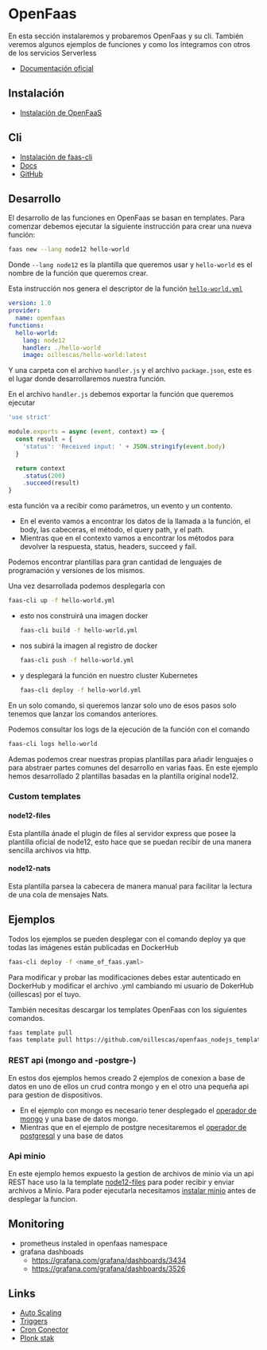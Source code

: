 # OpenFaas

En esta sección instalaremos y probaremos OpenFaas y su cli. También veremos algunos ejemplos de funciones y como los integramos con otros de los servicios Serverless

- [Documentación oficial](https://www.openfaas.com/)

## Instalación
- [Instalación de OpenFaaS](install.md)

## Cli
- [Instalación de faas-cli](https://docs.openfaas.com/cli/install/)
- [Docs](https://blog.alexellis.io/quickstart-openfaas-cli/)
- [GitHub](https://github.com/openfaas/faas-cli)

## Desarrollo

El desarrollo de las funciones en OpenFaas se basan en templates. Para comenzar debemos ejecutar la siguiente instrucción para crear una nueva función:
```bash
faas new --lang node12 hello-world
```
Donde `--lang node12` es la plantilla que queremos usar y `hello-world` es el nombre de la función que queremos crear.

Esta instrucción nos genera el descriptor de la función [`hello-world.yml`](examples/hello-world.yml) 

```yml
version: 1.0
provider:
  name: openfaas
functions:
  hello-world:
    lang: node12
    handler: ./hello-world
    image: oillescas/hello-world:latest
```

Y una carpeta con el archivo `handler.js` y el archivo `package.json`, este es el lugar donde desarrollaremos nuestra función.

En el archivo `handler.js` debemos exportar la función que queremos ejecutar
```javascript
'use strict'

module.exports = async (event, context) => {
  const result = {
    'status': 'Received input: ' + JSON.stringify(event.body)
  }

  return context
    .status(200)
    .succeed(result)
}
```

esta función va a recibir como parámetros, un evento y un contento. 
- En el evento vamos a encontrar los datos de la llamada a la función, el body, las cabeceras, el método, el query path, y el path.
- Mientras que en el contexto vamos a encontrar los métodos para devolver la respuesta, status, headers, succeed y fail.

Podemos encontrar plantillas para gran cantidad de lenguajes de programación y versiones de los mismos. 

Una vez desarrollada podemos desplegarla con 
```bash
faas-cli up -f hello-world.yml
```
 - esto nos construirá una imagen docker
    ```bash
    faas-cli build -f hello-world.yml
    ```
 - nos subirá la imagen al registro de docker
    ```bash
    faas-cli push -f hello-world.yml
    ```
- y desplegará la función en nuestro cluster Kubernetes
    ```bash
    faas-cli deploy -f hello-world.yml
    ```
En un solo comando, si queremos lanzar solo uno de esos pasos solo tenemos que lanzar los comandos anteriores.

Podemos consultar los logs de la ejecución de la función con el comando
```bash
faas-cli logs hello-world
```

Ademas podemos crear nuestras propias plantillas para añadir lenguajes o para abstraer partes comunes del desarrollo en varias faas. En este ejemplo hemos desarrollado 2 plantillas basadas en la plantilla original node12.

### Custom templates
#### node12-files
Esta plantilla ánade el plugin de files al servidor express que posee la plantilla oficial de node12, esto hace que se puedan recibir de una manera sencilla archivos via http.
#### node12-nats
Esta plantilla parsea la cabecera de manera manual para facilitar la lectura de una cola de mensajes Nats.

## Ejemplos
Todos los ejemplos se pueden desplegar con el comando deploy ya que todas las imágenes están publicadas en DockerHub
```bash
faas-cli deploy -f <name_of_faas.yaml>
```

Para modificar y probar las modificaciones debes estar autenticado en DockerHub y modificar el archivo .yml cambiando mi usuario de DokerHub (oillescas) por el tuyo.

También necesitas descargar los templates OpenFaas con los siguientes comandos.

```bash
faas template pull
faas template pull https://github.com/oillescas/openfaas_nodejs_templates
```


### REST api (mongo and -postgre-)
En estos dos ejemplos hemos creado 2 ejemplos de conexion a base de datos en uno de ellos un crud contra mongo y en el otro una pequeña api para gestion de dispositivos.
- En el ejemplo con mongo es necesario tener desplegado el [operador de mongo](../../Databases/perconaMongodb/readme.md) y una base de datos mongo.
- Mientras que en el ejemplo de postgre necesitaremos el [operador de postgresql](../../Databases/zalandoPostgresOperator/readme.md) y una base de datos

### Api minio 
<!-- TODO -->
En este ejemplo hemos expuesto la gestion de archivos de minio via un api REST hace uso la la template [node12-files](#node12-files) para poder recibir y enviar archivos a Minio.
Para poder ejecutarla necesitamos [instalar minio](../../GestionArchivos/install-minio.md) antes de desplegar la funcion.  

## Monitoring
- prometheus instaled in openfaas namespace
- grafana dashboads
    - https://grafana.com/grafana/dashboards/3434
    - https://grafana.com/grafana/dashboards/3526

## Links
- [Auto Scaling](https://docs.openfaas.com/architecture/autoscaling/)
- [Triggers](https://docs.openfaas.com/reference/triggers/)
- [Cron Conector](https://github.com/openfaas/cron-connector)
- [Plonk stak](https://www.openfaas.com/blog/plonk-stack/)